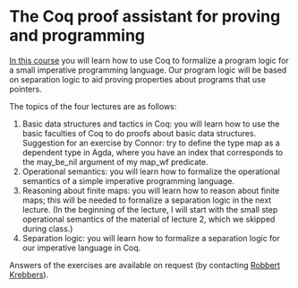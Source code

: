 # The Coq proof assistant for proving and programming

[In this course](http://robbertkrebbers.nl/typessummer2017/) you will learn how to use Coq to formalize a program logic for a small imperative programming language. Our program logic will be based on separation logic to aid proving properties about programs that use pointers.

The topics of the four lectures are as follows:

1. Basic data structures and tactics in Coq: you will learn how to use the basic faculties of Coq to do proofs about basic data structures.
  Suggestion for an exercise by Connor: try to define the type map as a dependent type in Agda, where you have an index that corresponds to the may_be_nil argument of my map_wf predicate.
2. Operational semantics: you will learn how to formalize the operational semantics of a simple imperative programming language.
3. Reasoning about finite maps: you will learn how to reason about finite maps; this will be needed to formalize a separation logic in the next lecture.
  (In the beginning of the lecture, I will start with the small step operational semantics of the material of lecture 2, which we skipped during class.)
4. Separation logic: you will learn how to formalize a separation logic for our imperative language in Coq.

Answers of the exercises are available on request (by contacting [Robbert Krebbers](http://robbertkrebbers.nl/#contact)).
